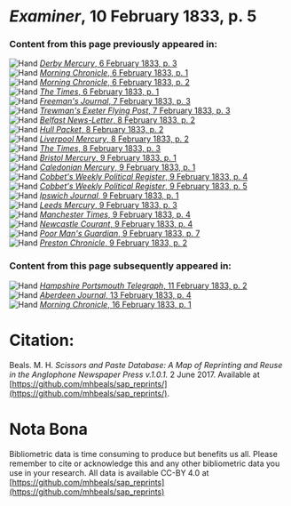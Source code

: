 # *Examiner*, 10 February 1833, p. 5  
  
### Content from this page previously appeared in:  
![Hand](http://scissorsandpaste.net/wp-content/uploads/2017/06/smallhandpointer.png) [*Derby Mercury*, 6 February 1833, p. 3](https://mhbeals.github.io/sap_html/Derby-Mercury/Derby-Mercury-6-February-1833-p-3)  
![Hand](http://scissorsandpaste.net/wp-content/uploads/2017/06/smallhandpointer.png) [*Morning Chronicle*, 6 February 1833, p. 1](https://mhbeals.github.io/sap_html/Morning-Chronicle/Morning-Chronicle-6-February-1833-p-1)  
![Hand](http://scissorsandpaste.net/wp-content/uploads/2017/06/smallhandpointer.png) [*Morning Chronicle*, 6 February 1833, p. 2](https://mhbeals.github.io/sap_html/Morning-Chronicle/Morning-Chronicle-6-February-1833-p-2)  
![Hand](http://scissorsandpaste.net/wp-content/uploads/2017/06/smallhandpointer.png) [*The Times*, 6 February 1833, p. 1](https://mhbeals.github.io/sap_html/The-Times/The-Times-6-February-1833-p-1)  
![Hand](http://scissorsandpaste.net/wp-content/uploads/2017/06/smallhandpointer.png) [*Freeman's Journal*, 7 February 1833, p. 3](https://mhbeals.github.io/sap_html/Freeman's-Journal/Freeman's-Journal-7-February-1833-p-3)  
![Hand](http://scissorsandpaste.net/wp-content/uploads/2017/06/smallhandpointer.png) [*Trewman's Exeter Flying Post*, 7 February 1833, p. 3](https://mhbeals.github.io/sap_html/Trewman's-Exeter-Flying-Post/Trewman's-Exeter-Flying-Post-7-February-1833-p-3)  
![Hand](http://scissorsandpaste.net/wp-content/uploads/2017/06/smallhandpointer.png) [*Belfast News-Letter*, 8 February 1833, p. 2](https://mhbeals.github.io/sap_html/Belfast-News-Letter/Belfast-News-Letter-8-February-1833-p-2)  
![Hand](http://scissorsandpaste.net/wp-content/uploads/2017/06/smallhandpointer.png) [*Hull Packet*, 8 February 1833, p. 2](https://mhbeals.github.io/sap_html/Hull-Packet/Hull-Packet-8-February-1833-p-2)  
![Hand](http://scissorsandpaste.net/wp-content/uploads/2017/06/smallhandpointer.png) [*Liverpool Mercury*, 8 February 1833, p. 2](https://mhbeals.github.io/sap_html/Liverpool-Mercury/Liverpool-Mercury-8-February-1833-p-2)  
![Hand](http://scissorsandpaste.net/wp-content/uploads/2017/06/smallhandpointer.png) [*The Times*, 8 February 1833, p. 3](https://mhbeals.github.io/sap_html/The-Times/The-Times-8-February-1833-p-3)  
![Hand](http://scissorsandpaste.net/wp-content/uploads/2017/06/smallhandpointer.png) [*Bristol Mercury*, 9 February 1833, p. 1](https://mhbeals.github.io/sap_html/Bristol-Mercury/Bristol-Mercury-9-February-1833-p-1)  
![Hand](http://scissorsandpaste.net/wp-content/uploads/2017/06/smallhandpointer.png) [*Caledonian Mercury*, 9 February 1833, p. 1](https://mhbeals.github.io/sap_html/Caledonian-Mercury/Caledonian-Mercury-9-February-1833-p-1)  
![Hand](http://scissorsandpaste.net/wp-content/uploads/2017/06/smallhandpointer.png) [*Cobbet's Weekly Political Register*, 9 February 1833, p. 4](https://mhbeals.github.io/sap_html/Cobbet's-Weekly-Political-Register/Cobbet's-Weekly-Political-Register-9-February-1833-p-4)  
![Hand](http://scissorsandpaste.net/wp-content/uploads/2017/06/smallhandpointer.png) [*Cobbet's Weekly Political Register*, 9 February 1833, p. 5](https://mhbeals.github.io/sap_html/Cobbet's-Weekly-Political-Register/Cobbet's-Weekly-Political-Register-9-February-1833-p-5)  
![Hand](http://scissorsandpaste.net/wp-content/uploads/2017/06/smallhandpointer.png) [*Ipswich Journal*, 9 February 1833, p. 1](https://mhbeals.github.io/sap_html/Ipswich-Journal/Ipswich-Journal-9-February-1833-p-1)  
![Hand](http://scissorsandpaste.net/wp-content/uploads/2017/06/smallhandpointer.png) [*Leeds Mercury*, 9 February 1833, p. 3](https://mhbeals.github.io/sap_html/Leeds-Mercury/Leeds-Mercury-9-February-1833-p-3)  
![Hand](http://scissorsandpaste.net/wp-content/uploads/2017/06/smallhandpointer.png) [*Manchester Times*, 9 February 1833, p. 4](https://mhbeals.github.io/sap_html/Manchester-Times/Manchester-Times-9-February-1833-p-4)  
![Hand](http://scissorsandpaste.net/wp-content/uploads/2017/06/smallhandpointer.png) [*Newcastle Courant*, 9 February 1833, p. 4](https://mhbeals.github.io/sap_html/Newcastle-Courant/Newcastle-Courant-9-February-1833-p-4)  
![Hand](http://scissorsandpaste.net/wp-content/uploads/2017/06/smallhandpointer.png) [*Poor Man's Guardian*, 9 February 1833, p. 7](https://mhbeals.github.io/sap_html/Poor-Man's-Guardian/Poor-Man's-Guardian-9-February-1833-p-7)  
![Hand](http://scissorsandpaste.net/wp-content/uploads/2017/06/smallhandpointer.png) [*Preston Chronicle*, 9 February 1833, p. 2](https://mhbeals.github.io/sap_html/Preston-Chronicle/Preston-Chronicle-9-February-1833-p-2)  
  
### Content from this page subsequently appeared in:  
![Hand](http://scissorsandpaste.net/wp-content/uploads/2017/06/smallhandpointer.png) [*Hampshire Portsmouth Telegraph*, 11 February 1833, p. 2](https://mhbeals.github.io/sap_html/Hampshire-Portsmouth-Telegraph/Hampshire-Portsmouth-Telegraph-11-February-1833-p-2)  
![Hand](http://scissorsandpaste.net/wp-content/uploads/2017/06/smallhandpointer.png) [*Aberdeen Journal*, 13 February 1833, p. 4](https://mhbeals.github.io/sap_html/Aberdeen-Journal/Aberdeen-Journal-13-February-1833-p-4)  
![Hand](http://scissorsandpaste.net/wp-content/uploads/2017/06/smallhandpointer.png) [*Morning Chronicle*, 16 February 1833, p. 1](https://mhbeals.github.io/sap_html/Morning-Chronicle/Morning-Chronicle-16-February-1833-p-1)  


# Citation: 

Beals. M. H. *Scissors and Paste Database: A Map of Reprinting and Reuse in the Anglophone Newspaper Press v.1.0.1.* 2 June 2017. Available at [https://github.com/mhbeals/sap_reprints/](https://github.com/mhbeals/sap_reprints/). 

# Nota Bona

Bibliometric data is time consuming to produce but benefits us all. Please remember to cite or acknowledge this and any other bibliometric data you use in your research. All data is available CC-BY 4.0 at [https://github.com/mhbeals/sap_reprints](https://github.com/mhbeals/sap_reprints)